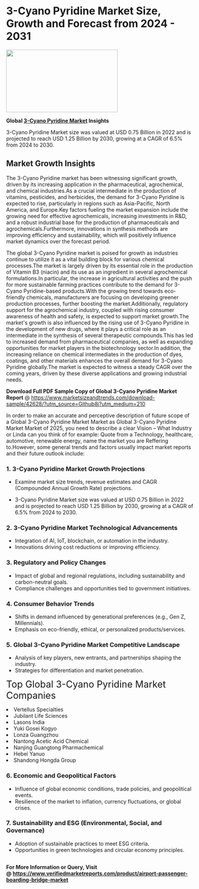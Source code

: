 <H1>3-Cyano Pyridine Market Size, Growth and Forecast from 2024 - 2031</H1><img class="aligncenter size-medium wp-image-584254" src="https://thirdeyenews.in/wp-content/uploads/2024/09/Global-Market-Research-300x168.jpeg" alt="" width="300" height="168" /><p><strong>Global&nbsp;<a href="https://www.marketsizeandtrends.com/download-sample/42628/?utm_source=Github8j?utm_medium=210">3-Cyano Pyridine Market</a> Insights</strong></p><p>3-Cyano Pyridine Market size was valued at USD 0.75 Billion in 2022 and is projected to reach USD 1.25 Billion by 2030, growing at a CAGR of 6.5% from 2024 to 2030.</p><p><h2>Market Growth Insights</h2> <p>The 3-Cyano Pyridine market has been witnessing significant growth, driven by its increasing application in the pharmaceutical, agrochemical, and chemical industries.As a crucial intermediate in the production of vitamins, pesticides, and herbicides, the demand for 3-Cyano Pyridine is expected to rise, particularly in regions such as Asia-Pacific, North America, and Europe.Key factors fueling the market expansion include the growing need for effective agrochemicals, increasing investments in R&D, and a robust industrial base for the production of pharmaceuticals and agrochemicals.Furthermore, innovations in synthesis methods are improving efficiency and sustainability, which will positively influence market dynamics over the forecast period.</p> <p>The global 3-Cyano Pyridine market is poised for growth as industries continue to utilize it as a vital building block for various chemical processes.The market is largely driven by its essential role in the production of Vitamin B3 (niacin) and its use as an ingredient in several agrochemical formulations.In particular, the increase in agricultural activities and the push for more sustainable farming practices contribute to the demand for 3-Cyano Pyridine-based products.With the growing trend towards eco-friendly chemicals, manufacturers are focusing on developing greener production processes, further boosting the market.Additionally, regulatory support for the agrochemical industry, coupled with rising consumer awareness of health and safety, is expected to support market growth.The market's growth is also influenced by the rising use of 3-Cyano Pyridine in the development of new drugs, where it plays a critical role as an intermediate in the synthesis of several therapeutic compounds.This has led to increased demand from pharmaceutical companies, as well as expanding opportunities for market players in the biotechnology sector.In addition, the increasing reliance on chemical intermediates in the production of dyes, coatings, and other materials enhances the overall demand for 3-Cyano Pyridine globally.The market is expected to witness a steady CAGR over the coming years, driven by these diverse applications and growing industrial needs.</p> <p><span class=""><strong>Download Full PDF Sample Copy of Global 3-Cyano Pyridine Market Report</strong> @ <a href="https://www.marketsizeandtrends.com/download-sample/42628/?utm_source=Github8j?utm_medium=210" target="_blank">https://www.marketsizeandtrends.com/download-sample/42628/?utm_source=Github8j?utm_medium=210</a></span></p><p>In order to make an accurate and perceptive description of future scope of a Global&nbsp;3-Cyano Pyridine Market Market as Global&nbsp;3-Cyano Pyridine Market Market of 2025, you need to describe a clear Vision &ndash; What Industry or Linda can you think of for example: Quote from a Technology, healthcare, automotive, renewable energy, name the market you are Reffering to.However, some general trends and factors usually impact market reports and their future outlook include:</p><h3>1.&nbsp;<strong>3-Cyano Pyridine Market Growth Projections</strong></h3><ul><li>Examine market size trends, revenue estimates and CAGR (Compounded Annual Growth Rate) projections.</li><li><p>3-Cyano Pyridine Market size was valued at USD 0.75 Billion in 2022 and is projected to reach USD 1.25 Billion by 2030, growing at a CAGR of 6.5% from 2024 to 2030.</p></li></ul><h3>2.&nbsp;<strong>3-Cyano Pyridine Market Technological Advancements</strong></h3><ul><li>Integration of AI, IoT, blockchain, or automation in the industry.</li><li>Innovations driving cost reductions or improving efficiency.</li></ul><h3>3.&nbsp;<strong>Regulatory and Policy Changes</strong></h3><ul><li>Impact of global and regional regulations, including sustainability and carbon-neutral goals.</li><li>Compliance challenges and opportunities tied to government initiatives.</li></ul><h3>4.&nbsp;<strong>Consumer Behavior Trends</strong></h3><ul><li>Shifts in demand influenced by generational preferences (e.g., Gen Z, Millennials).</li><li>Emphasis on eco-friendly, ethical, or personalized products/services.</li></ul><h3>5.&nbsp;<strong>Global 3-Cyano Pyridine Market Competitive Landscape</strong></h3><ul><li>Analysis of key players, new entrants, and partnerships shaping the industry.</li><li>Strategies for differentiation and market penetration.</li></ul><p data-pm-slice="1 1 []"><span style="color: inherit; font-family: inherit; font-size: 25px;">Top Global 3-Cyano Pyridine Market Companies</span></p><div class="" data-test-id=""><p><li>Vertellus Specialties</li><li> Jubilant Life Sciences</li><li> Lasons India</li><li> Yuki Gosei Kogyo</li><li> Lonza Guangzhou</li><li> Nantong Acetic Acid Chemical</li><li> Nanjing Guangtong Pharmachemical</li><li> Hebei Yanuo</li><li> Shandong Hongda Group</li></p></div><h3>6.&nbsp;<strong>Economic and Geopolitical Factors</strong></h3><ul><li>Influence of global economic conditions, trade policies, and geopolitical events.</li><li>Resilience of the market to inflation, currency fluctuations, or global crises.</li></ul><h3>7.&nbsp;<strong>Sustainability and ESG (Environmental, Social, and Governance)</strong></h3><ul><li>Adoption of sustainable practices to meet ESG criteria.</li><li>Opportunities in green technologies and circular economy principles.</li></ul><h2><strong style="font-size: 14px;">For More Information or Query, Visit @&nbsp;</strong><a style="background-color: #ffffff; font-size: 14px;" href="https://www.marketsizeandtrends.com/report/3-cyano-pyridine-market/" target="_blank">https://www.verifiedmarketreports.com/product/airport-passenger-boarding-bridge-market</a></h2>
